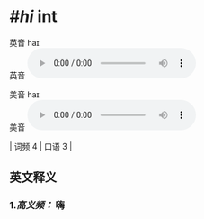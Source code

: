 # ***\#hi*** int
英音 haɪ  
英音
<audio src="./media/hi-B.aac" controls="controls"></audio>

美音 haɪ  
美音
<audio src="./media/hi .aac" controls="controls"></audio>



| 词频 4 | 口语 3 |  

英文释义
---
### 1.*高义频：* **嗨**  



